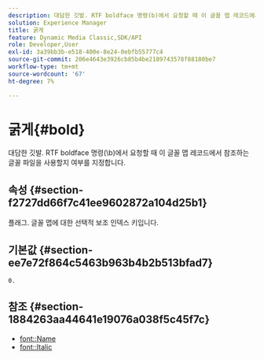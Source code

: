 ```yaml
---
description: 대담한 깃발. RTF boldface 명령(b)에서 요청할 때 이 글꼴 맵 레코드에서 참조하는 글꼴 파일을 사용할지 여부를 지정합니다.
solution: Experience Manager
title: 굵게
feature: Dynamic Media Classic,SDK/API
role: Developer,User
exl-id: 3a39bb3b-e518-400e-8e24-0ebfb55777c4
source-git-commit: 206e4643e3926cb85b4be2189743578f88180be7
workflow-type: tm+mt
source-wordcount: '67'
ht-degree: 7%

---
```


# 굵게{#bold}

대담한 깃발. RTF boldface 명령(\b)에서 요청할 때 이 글꼴 맵 레코드에서 참조하는 글꼴 파일을 사용할지 여부를 지정합니다.

## 속성 {#section-f2727dd66f7c41ee9602872a104d25b1}

플래그. 글꼴 맵에 대한 선택적 보조 인덱스 키입니다.

## 기본값 {#section-ee7e72f864c5463b963b4b2b513bfad7}

`0.`

## 참조 {#section-1884263aa44641e19076a038f5c45f7c}

* [font::Name](r-name-font.md#reference_C55889877DC54AABB60734DCDE86EE76)
* [font::Italic](../../../../../is-api/image-catalog/image-serving-api-ref/c-image-catalog-reference/c-font-map-reference/r-italic-font.md#reference-dc04a532b34a41af81b0b9644acfaad6)
